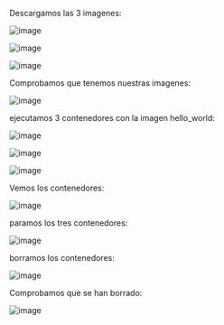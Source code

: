 Descargamos las 3 imagenes:

![image](https://github.com/juanjo002/ejerciciosSRI/assets/122454341/716ca6ce-1cc9-4420-a016-ff8bdcf90221)

![image](https://github.com/juanjo002/ejerciciosSRI/assets/122454341/2d149265-a29b-4dc9-805a-236fd9674e22)

![image](https://github.com/juanjo002/ejerciciosSRI/assets/122454341/11526db8-4af9-4359-af29-356dd6231572)

Comprobamos que tenemos nuestras imagenes:

![image](https://github.com/juanjo002/ejerciciosSRI/assets/122454341/38e7eeaf-5a29-4267-936d-372f78d0b1c8)

ejecutamos 3 contenedores con la imagen hello_world:

![image](https://github.com/juanjo002/ejerciciosSRI/assets/122454341/64744fc2-891f-4891-b132-70f55687dc27)

![image](https://github.com/juanjo002/ejerciciosSRI/assets/122454341/624aca8a-0dd0-4f73-a5ad-c320ec1d6f9c)

![image](https://github.com/juanjo002/ejerciciosSRI/assets/122454341/5c15ae34-a163-4ef6-a883-ccf1e762d4f1)

Vemos los contenedores:

![image](https://github.com/juanjo002/ejerciciosSRI/assets/122454341/bc909ddc-0bc1-47cd-b76b-50bbcd2e3013)

paramos los tres contenedores:

![image](https://github.com/juanjo002/ejerciciosSRI/assets/122454341/13c9e895-2f3f-4f6a-a8f2-0959e9f9cd08)

borramos los contenedores:

![image](https://github.com/juanjo002/ejerciciosSRI/assets/122454341/6a05a2c7-e54e-4e47-9b68-a2c8da7d5049)

Comprobamos que se han borrado:

![image](https://github.com/juanjo002/ejerciciosSRI/assets/122454341/ff1e544e-2c3b-410d-bdcf-da99f076fb91)
